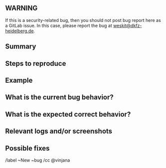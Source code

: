 <!--
SPDX-FileCopyrightText: 2023 The WESkit Contributors

SPDX-License-Identifier: MIT
-->

## WARNING
If this is a security-related bug, then you should not post bug report here as a GitLab issue. In this case, please report the bug at <weskit@dkfz-heidelberg.de>.

## Summary

<!-- Summarize the bug encountered concisely -->
<!-- Stack trace (Traceback)  -->
<!-- OS, Platform and Version (Windows, Linux, macOS, x86, ARM) --> 
<!-- Version of the interpreter, compiler, SDK, runtime environment, package manager, depending on what seems relevant. --> 
<!-- Possibly your input and the output  -->
<!-- Can you reliably reproduce the issue? And can you also reproduce it with older versions? --> 

## Steps to reproduce

<!-- How one can reproduce the issue - this is very important -->

## Example

<!-- If possible, create a reproducable example that exhibits the problematic
behavior. Please indicate the WESkit release version, this will also determine 
whether the bug has been fixed in a more recent version -->

## What is the current bug behavior?

<!-- What actually happens -->

## What is the expected correct behavior?

<!-- What you should see instead -->

## Relevant logs and/or screenshots

<!-- Paste any relevant logs - use code blocks (```) to format console output, logs, and code.
In case you want to share a bit of code or long logs please consider GitLab project snippets:
https://docs.gitlab.com/ee/user/snippets.html#create-snippets. 

Project snippets: Always related to a specific project. 
Project snippets can be visible publicly, or to only project members.

-->

## Possible fixes

<!--  If you can, link to the line of code that might be responsible for the problem -->

/label ~New ~bug 
/cc @vinjana